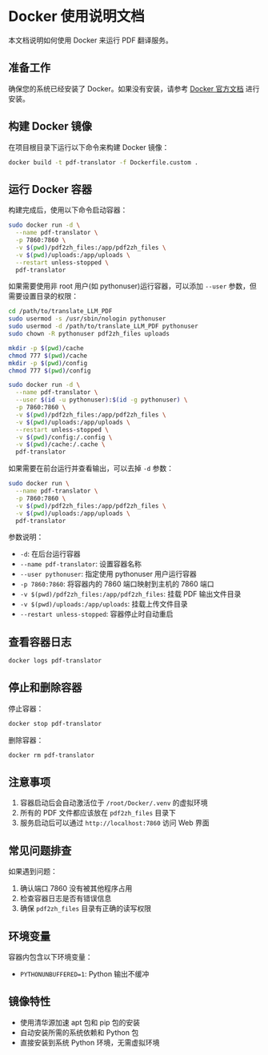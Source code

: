 # Docker 使用说明文档

本文档说明如何使用 Docker 来运行 PDF 翻译服务。

## 准备工作

确保您的系统已经安装了 Docker。如果没有安装，请参考 [Docker 官方文档](https://docs.docker.com/get-docker/) 进行安装。

## 构建 Docker 镜像

在项目根目录下运行以下命令来构建 Docker 镜像：

```bash
docker build -t pdf-translator -f Dockerfile.custom .
```

## 运行 Docker 容器

构建完成后，使用以下命令启动容器：

```bash
sudo docker run -d \
  --name pdf-translator \
  -p 7860:7860 \
  -v $(pwd)/pdf2zh_files:/app/pdf2zh_files \
  -v $(pwd)/uploads:/app/uploads \
  --restart unless-stopped \
  pdf-translator
```

如果需要使用非 root 用户(如 pythonuser)运行容器，可以添加 `--user` 参数，但需要设置目录的权限：

```bash
cd /path/to/translate_LLM_PDF
sudo usermod -s /usr/sbin/nologin pythonuser
sudo usermod -d /path/to/translate_LLM_PDF pythonuser
sudo chown -R pythonuser pdf2zh_files uploads

mkdir -p $(pwd)/cache
chmod 777 $(pwd)/cache
mkdir -p $(pwd)/config
chmod 777 $(pwd)/config

sudo docker run -d \
  --name pdf-translator \
  --user $(id -u pythonuser):$(id -g pythonuser) \
  -p 7860:7860 \
  -v $(pwd)/pdf2zh_files:/app/pdf2zh_files \
  -v $(pwd)/uploads:/app/uploads \
  --restart unless-stopped \
  -v $(pwd)/config:/.config \
  -v $(pwd)/cache:/.cache \
  pdf-translator

```

如果需要在前台运行并查看输出，可以去掉 `-d` 参数：

```bash
sudo docker run \
  --name pdf-translator \
  -p 7860:7860 \
  -v $(pwd)/pdf2zh_files:/app/pdf2zh_files \
  -v $(pwd)/uploads:/app/uploads \
  pdf-translator
```

参数说明：
- `-d`: 在后台运行容器
- `--name pdf-translator`: 设置容器名称
- `--user pythonuser`: 指定使用 pythonuser 用户运行容器
- `-p 7860:7860`: 将容器内的 7860 端口映射到主机的 7860 端口
- `-v $(pwd)/pdf2zh_files:/app/pdf2zh_files`: 挂载 PDF 输出文件目录
- `-v $(pwd)/uploads:/app/uploads`: 挂载上传文件目录
- `--restart unless-stopped`: 容器停止时自动重启

## 查看容器日志

```bash
docker logs pdf-translator
```

## 停止和删除容器

停止容器：
```bash
docker stop pdf-translator
```

删除容器：
```bash
docker rm pdf-translator
```

## 注意事项

1. 容器启动后会自动激活位于 `/root/Docker/.venv` 的虚拟环境
2. 所有的 PDF 文件都应该放在 `pdf2zh_files` 目录下
3. 服务启动后可以通过 `http://localhost:7860` 访问 Web 界面

## 常见问题排查

如果遇到问题：

1. 确认端口 7860 没有被其他程序占用
2. 检查容器日志是否有错误信息
3. 确保 `pdf2zh_files` 目录有正确的读写权限

## 环境变量

容器内包含以下环境变量：
- `PYTHONUNBUFFERED=1`: Python 输出不缓冲

## 镜像特性

- 使用清华源加速 apt 包和 pip 包的安装
- 自动安装所需的系统依赖和 Python 包
- 直接安装到系统 Python 环境，无需虚拟环境
